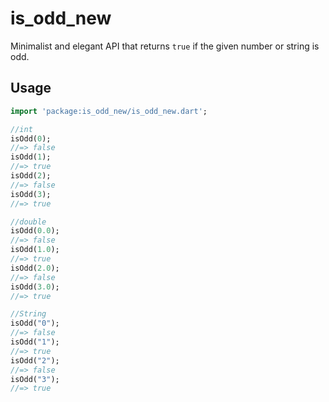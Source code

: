 # is_odd_new

Minimalist and elegant API that returns `true` if the given number or string is odd.

## Usage

```dart
import 'package:is_odd_new/is_odd_new.dart';

//int
isOdd(0);
//=> false
isOdd(1);
//=> true
isOdd(2);
//=> false
isOdd(3);
//=> true

//double
isOdd(0.0);
//=> false
isOdd(1.0);
//=> true
isOdd(2.0);
//=> false
isOdd(3.0);
//=> true

//String
isOdd("0");
//=> false
isOdd("1");
//=> true
isOdd("2");
//=> false
isOdd("3");
//=> true
```
